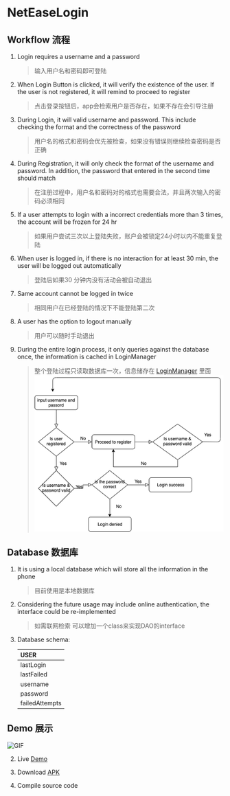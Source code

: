 # NetEaseLogin 

## Workflow 流程
1. Login requires a username and a password 
   >输入用户名和密码即可登陆
2. When Login Button is clicked, it will verify the existence of the user. If the user is not registered, it will remind to proceed to register
   >点击登录按钮后，app会检索用户是否存在，如果不存在会引导注册
3. During Login, it will valid username and password. This include checking the format and the correctness of the password
   >用户名的格式和密码会优先被检查，如果没有错误则继续检查密码是否正确
4. During Registration, it will only check the format of the username and password. In addition, the password that entered in the second time should match
   >在注册过程中，用户名和密码对的格式也需要合法，并且两次输入的密码必须相同
5. If a user attempts to login with a incorrect credentials more than 3 times, the account will be frozen for 24 hr
   >如果用户尝试三次以上登陆失败，账户会被锁定24小时以内不能重复登陆
6. When user is logged in, if there is no interaction for at least 30 min, the user will be logged out automatically 
   > 登陆后如果30 分钟内没有活动会被自动退出
7. Same account cannot be logged in twice
   > 相同用户在已经登陆的情况下不能登陆第二次
8. A user has the option to logout manually 
   > 用户可以随时手动退出
9. During the entire login process, it only queries against the database once, the information is cached in LoginManager
   > 整个登陆过程只读取数据库一次，信息储存在 [LoginManager](app/src/main/java/com/xxm/login/LoginManager.java) 里面
   ![image](flowchart.png)

## Database 数据库
1. It is using a local database which will store all the information in the phone
    >目前使用是本地数据库
2. Considering the future usage may include online authentication, the interface could be re-implemented
    >如需联网检索 可以增加一个class来实现DAO的interface
3. Database schema:

    | USER           |
    |----------------|
    | lastLogin      |
    | lastFailed     |
    | username       |
    | password       |
    | failedAttempts |
   
## Demo 展示
![GIF](demo.gif) 

2. Live [Demo](https://appetize.io/app/twwrgpywrzf1tw281wyw9t2nz0)

3. Download [APK](app/release/app-release.apk)              

4. Compile source code                                                                                                      